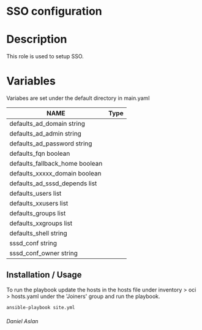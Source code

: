 # SSO configuration 

# Description
This role is used to setup SSO.

# Variables
Variabes are set under the default directory in main.yaml

  |  NAME                |    Type        | 
  | -------------------  | -------------  |
  | defaults_ad_domain         string
  | defaults_ad_admin          string
  | defaults_ad_password       string
  | defaults_fqn               boolean
  | defaults_fallback_home     boolean          
  | defaults_xxxxx_domain      boolean         
  | defaults_ad_sssd_depends   list
  | defaults_users             list
  | defaults_xxusers           list
  | defaults_groups            list
  | defaults_xxgroups          list
  | defaults_shell             string 
  | sssd_conf                  string
  | sssd_conf_owner            string

## Installation / Usage

To run the playbook update the hosts in the hosts file under inventory > oci > hosts.yaml under the 'Joiners' group and run the playbook.

```bash
ansible-playbook site.yml
```

###### Daniel Aslan 
